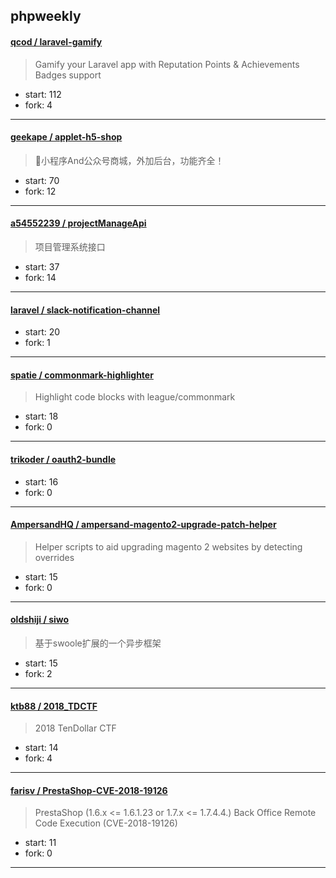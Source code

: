 ## phpweekly

#### [qcod / laravel-gamify](https://github.com/qcod/laravel-gamify)

> Gamify your Laravel app with Reputation Points & Achievements Badges support

+ start: 112
+ fork: 4

----


#### [geekape / applet-h5-shop](https://github.com/geekape/applet-h5-shop)

> :lips:小程序And公众号商城，外加后台，功能齐全！

+ start: 70
+ fork: 12

----


#### [a54552239 / projectManageApi](https://github.com/a54552239/projectManageApi)

> 项目管理系统接口

+ start: 37
+ fork: 14

----


#### [laravel / slack-notification-channel](https://github.com/laravel/slack-notification-channel)

> 

+ start: 20
+ fork: 1

----


#### [spatie / commonmark-highlighter](https://github.com/spatie/commonmark-highlighter)

> Highlight code blocks with league/commonmark

+ start: 18
+ fork: 0

----


#### [trikoder / oauth2-bundle](https://github.com/trikoder/oauth2-bundle)

> 

+ start: 16
+ fork: 0

----


#### [AmpersandHQ / ampersand-magento2-upgrade-patch-helper](https://github.com/AmpersandHQ/ampersand-magento2-upgrade-patch-helper)

> Helper scripts to aid upgrading magento 2 websites by detecting overrides

+ start: 15
+ fork: 0

----


#### [oldshiji / siwo](https://github.com/oldshiji/siwo)

> 基于swoole扩展的一个异步框架

+ start: 15
+ fork: 2

----


#### [ktb88 / 2018_TDCTF](https://github.com/ktb88/2018_TDCTF)

> 2018 TenDollar CTF

+ start: 14
+ fork: 4

----


#### [farisv / PrestaShop-CVE-2018-19126](https://github.com/farisv/PrestaShop-CVE-2018-19126)

> PrestaShop (1.6.x <= 1.6.1.23 or 1.7.x <= 1.7.4.4.) Back Office Remote Code Execution (CVE-2018-19126)

+ start: 11
+ fork: 0

----

